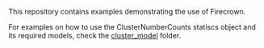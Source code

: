 This repository contains examples demonstrating the use of Firecrown.

For examples on how to use the ClusterNumberCounts statiscs object and its required models, check the [cluster_model](https://github.com/LSSTDESC/firecrownx/cluster_model) folder.

